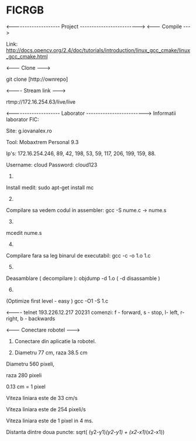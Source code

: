# FICRGB
<-------------------- Project ------------------------->
<--- Compile --->

Link: http://docs.opencv.org/2.4/doc/tutorials/introduction/linux_gcc_cmake/linux_gcc_cmake.html

<--- Clone ---> 

git clone [http://ownrepo]

<---- Stream link ---> 

rtmp://172.16.254.63/live/live

<-------------------- Laborator ------------------------->
Informatii laborator FIC:

Site: g.iovanalex.ro

Tool: Mobaxtrem Personal 9.3

Ip's:
172.16.254.246, 89, 42, 198, 53, 59, 117, 206, 199, 159, 88.

Username: cloud
Password: cloud123

1.
Install medit: sudo apt-get install mc

2.
Compilare sa vedem codul in assembler: gcc -S nume.c -> nume.s

3.
mcedit nume.s

4.
Compilare fara sa leg binarul de executabil: gcc -c -o 1.o 1.c

5.
Deasamblare ( decompilare ): objdump -d 1.o ( -d disassamble )

6.
(Optimize first level - easy )
gcc -O1 -S 1.c


<---- telnet 193.226.12.217 20231
comenzi: f - forward, s - stop, l- left, r- right, b - backwards  

<--- Conectare robotel ---> 
1. Conectare din aplicatie la robotel. 

2. Diametru 77 cm, raza 38.5 cm 
  
  Diametru 560 pixeli, 
  
  raza 280 pixeli
   
   0.13 cm = 1 pixel
   
   Viteza liniara este de 33 cm/s 
   
   Viteza liniara este de 254 pixeli/s 
   
   Viteza liniara este de 1 pixel in 4 ms. 
   
   
   Distanta dintre doua puncte: sqrt( (y2-y1)*(y2-y1) + (x2-x1)*(x2-x1)) 
   
   
